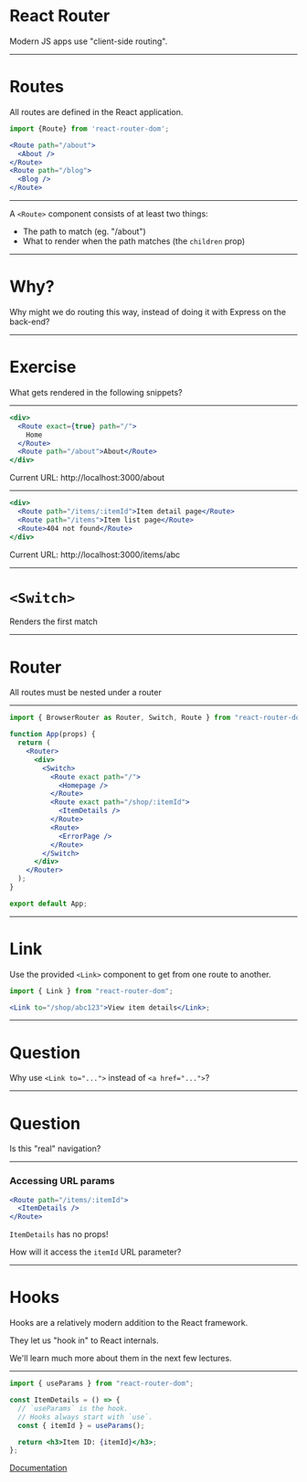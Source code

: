 # React Router

Modern JS apps use "client-side routing".

---

# Routes

All routes are defined in the React application.

```jsx
import {Route} from 'react-router-dom';

<Route path="/about">
  <About />
</Route>
<Route path="/blog">
  <Blog />
</Route>
```

---

A `<Route>` component consists of at least two things:

- The path to match (eg. "/about")
- What to render when the path matches (the `children` prop)

---

# Why?

Why might we do routing this way, instead of doing it with Express on the back-end?

---

# Exercise

What gets rendered in the following snippets?

---

```jsx
<div>
  <Route exact={true} path="/">
    Home
  </Route>
  <Route path="/about">About</Route>
</div>
```

Current URL: http://localhost:3000/about

---

```jsx
<div>
  <Route path="/items/:itemId">Item detail page</Route>
  <Route path="/items">Item list page</Route>
  <Route>404 not found</Route>
</div>
```

Current URL: http://localhost:3000/items/abc

---

# `<Switch>`

Renders the first match

---

# Router

All routes must be nested under a router

---

```jsx
import { BrowserRouter as Router, Switch, Route } from "react-router-dom";

function App(props) {
  return (
    <Router>
      <div>
        <Switch>
          <Route exact path="/">
            <Homepage />
          </Route>
          <Route exact path="/shop/:itemId">
            <ItemDetails />
          </Route>
          <Route>
            <ErrorPage />
          </Route>
        </Switch>
      </div>
    </Router>
  );
}

export default App;
```

---

# Link

Use the provided `<Link>` component to get from one route to another.

```jsx
import { Link } from "react-router-dom";

<Link to="/shop/abc123">View item details</Link>;
```

---

# Question

Why use `<Link to="...">` instead of `<a href="...">`?

---

# Question

Is this "real" navigation?

---

### Accessing URL params

```jsx
<Route path="/items/:itemId">
  <ItemDetails />
</Route>
```

`ItemDetails` has no props!

How will it access the `itemId` URL parameter?

---

# Hooks

Hooks are a relatively modern addition to the React framework.

They let us "hook in" to React internals.

We'll learn much more about them in the next few lectures.

---

```jsx
import { useParams } from "react-router-dom";

const ItemDetails = () => {
  // `useParams` is the hook.
  // Hooks always start with `use`.
  const { itemId } = useParams();

  return <h3>Item ID: {itemId}</h3>;
};
```

[Documentation](https://reacttraining.com/react-router/web/example/url-params)
